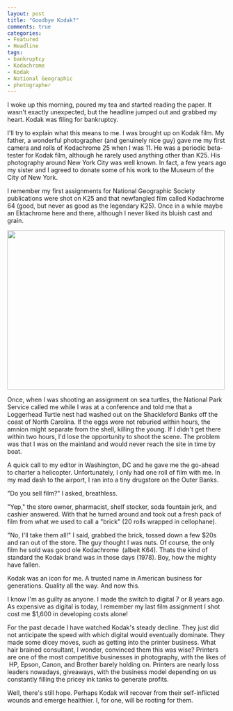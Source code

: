 ```yaml
---
layout: post
title: "Goodbye Kodak?"
comments: true
categories:
- Featured
- Headline
tags:
- bankruptcy
- Kodachrome
- Kodak
- National Geographic
- photographer
---
```

I woke up this morning, poured my tea and started reading the paper. It wasn't exactly unexpected, but the headline jumped out and grabbed my heart. Kodak was filing for bankruptcy.

I'll try to explain what this means to me. I was brought up on Kodak film. My father, a wonderful photographer (and genuinely nice guy) gave me my first camera and rolls of Kodachrome 25 when I was 11. He was a periodic beta-tester for Kodak film, although he rarely used anything other than K25. His photography around New York City was well known. In fact, a few years ago my sister and I agreed to donate some of his work to the Museum of the City of New York.

I remember my first assignments for National Geographic Society publications were shot on K25 and that newfangled film called Kodachrome 64 (good, but never as good as the legendary K25). Once in a while maybe an Ektachrome here and there, although I never liked its bluish cast and grain.

<a href="http://blog.lesterpickerphoto.com/wp-content/uploads/2012/01/4204587687_69578f4798.jpg"><img class="alignnone size-full wp-image-1907" title="4204587687_69578f4798" src="http://blog.lesterpickerphoto.com/wp-content/uploads/2012/01/4204587687_69578f4798.jpg" alt="" width="500" height="366"></a>

Once, when I was shooting an assignment on sea turtles, the National Park Service called me while I was at a conference and told me that a Loggerhead Turtle nest had washed out on the Shackleford Banks off the coast of North Carolina. If the eggs were not reburied within hours, the amnion might separate from the shell, killing the young. If I didn't get there within two hours, I'd lose the opportunity to shoot the scene. The problem was that I was on the mainland and would never reach the site in time by boat.

A quick call to my editor in Washington, DC and he gave me the go-ahead to charter a helicopter. Unfortunately, I only had one roll of film with me. In my mad dash to the airport, I ran into a tiny drugstore on the Outer Banks.

"Do you sell film?" I asked, breathless.

"Yep," the store owner, pharmacist, shelf stocker, soda fountain jerk, and cashier answered. With that he turned around and took out a fresh pack of film from what we used to call a "brick" (20 rolls wrapped in cellophane).

"No, I'll take them all!" I said, grabbed the brick, tossed down a few $20s and ran out of the store. The guy thought I was nuts. Of course, the only film he sold was good ole Kodachrome  (albeit K64). Thats the kind of standard the Kodak brand was in those days (1978). Boy, how the mighty have fallen.

Kodak was an icon for me. A trusted name in American business for generations. Quality all the way. And now this.

I know I'm as guilty as anyone. I made the switch to digital 7 or 8 years ago. As expensive as digital is today, I remember my last film assignment I shot cost me $1,600 in developing costs alone!

For the past decade I have watched Kodak's steady decline. They just did not anticipate the speed with which digital would eventually dominate. They made some dicey moves, such as getting into the printer business. What hair brained consultant, I wonder, convinced them this was wise? Printers are one of the most competitive businesses in photography, with the likes of  HP, Epson, Canon, and Brother barely holding on. Printers are nearly loss leaders nowadays, giveaways, with the business model depending on us constantly filling the pricey ink tanks to generate profits.

Well, there's still hope. Perhaps Kodak will recover from their self-inflicted wounds and emerge healthier. I, for one, will be rooting for them.